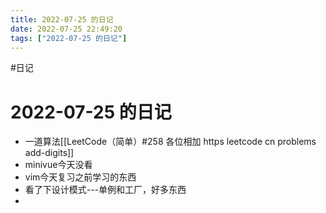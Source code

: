 ```yaml
---
title: 2022-07-25 的日记
date: 2022-07-25 22:49:20
tags: ["2022-07-25 的日记"]
---
```

#日记

# 2022-07-25 的日记

- 一道算法[[LeetCode（简单）#258 各位相加 https leetcode cn problems add-digits]]
- minivue今天没看
- vim今天复习之前学习的东西
- 看了下设计模式---单例和工厂，好多东西
- 